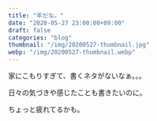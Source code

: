 ```yaml
---
title: "年だな。"
date: "2020-05-27 23:00:00+09:00"
draft: false
categories: "blog"
thumbnail: "/img/20200527-thumbnail.jpg"
webp: "/img/20200527-thumbnail.webp"
---
```


家にこもりすぎて、書くネタがないなぁ。。。

日々の気づきや感じたことも書きたいのに。

ちょっと疲れてるかも。